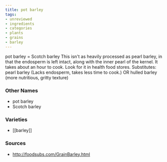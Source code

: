 ```yaml
---
title: pot barley
tags:
- unreviewed
- ingredients
- categories
- plants
- grains
- barley
---
```

pot barley = Scotch barley This isn't as heavily processed as pearl barley, in that the endosperm is left intact, along with the inner pearl of the kernel. It takes about an hour to cook. Look for it in health food stores. Substitutes: pearl barley (Lacks endosperm, takes less time to cook.) OR hulled barley (more nutritious, gritty texture)

### Other Names

* pot barley
* Scotch barley

### Varieties

* [[barley]]

### Sources
* http://foodsubs.com/GrainBarley.html
